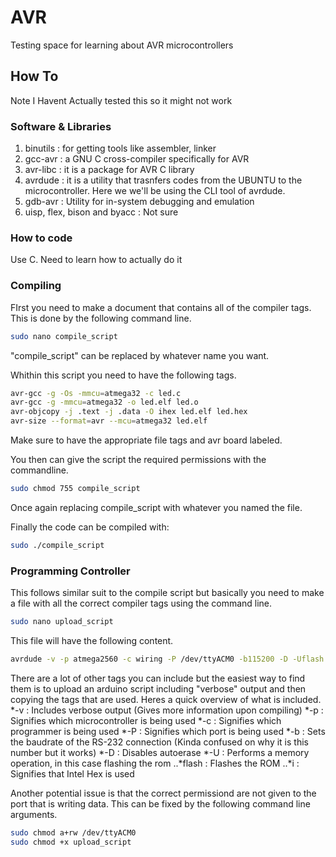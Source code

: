 # AVR
Testing space for learning about AVR microcontrollers

## How To
Note I Havent Actually tested this so it might not work
### Software & Libraries
1. binutils : for getting tools like assembler, linker
2. gcc-avr : a GNU C cross-compiler specifically for AVR
3. avr-libc : it is a package for AVR C library
4. avrdude : it is a utility that trasnfers codes from the UBUNTU to the microcontroller. Here we we'll be using the CLI tool of avrdude.
5. gdb-avr : Utility for in-system debugging and emulation
5. uisp, flex, bison and byacc : Not sure

### How to code
Use C. Need to learn how to actually do it

### Compiling
FIrst you need to make a document that contains all of the compiler tags. This is done by the following command line.
```bash
sudo nano compile_script
```

"compile_script" can be replaced by whatever name you want.

Whithin this script you need to have the following tags.
```bash
avr-gcc -g -Os -mmcu=atmega32 -c led.c
avr-gcc -g -mmcu=atmega32 -o led.elf led.o
avr-objcopy -j .text -j .data -O ihex led.elf led.hex
avr-size --format=avr --mcu=atmega32 led.elf 
```

Make sure to have the appropriate file tags and avr board labeled.

You then can give the script the required permissions with the commandline.
```bash
sudo chmod 755 compile_script
```

Once again replacing compile_script with whatever you named the file.

Finally the code can be compiled with:
```bash
sudo ./compile_script
```

### Programming Controller
This follows similar suit to the compile script but basically you need to make a file with all the correct compiler tags using the command line.
```bash
sudo nano upload_script
```

This file will have the following content.
```bash
avrdude -v -p atmega2560 -c wiring -P /dev/ttyACM0 -b115200 -D -Uflash:w:led.hex:i
```
There are a lot of other tags you can include but the easiest way to find them is to upload an arduino script including "verbose" output and then copying the tags that are used. Heres a quick overview of what is included.
*-v : Includes verbose output (Gives more information upon compiling)
*-p : Signifies which microcontroller is being used
*-c : Signifies which programmer is being used
*-P : Signifies which port is being used
*-b : Sets the baudrate of the RS-232 connection (Kinda confused on why it is this number but it works)
*-D : Disables autoerase
*-U : Performs a memory operation, in this case flashing the rom
..*flash : Flashes the ROM
..*i : Signifies that Intel Hex is used

Another potential issue is that the correct permissiond are not given to the port that is writing data. This can be fixed by the following command line arguments.

```bash 
sudo chmod a+rw /dev/ttyACM0
sudo chmod +x upload_script
```
